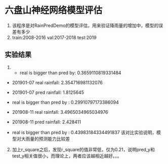 # 六盘山神经网络模型评估
1. 该程序是对RainPredDemo的模型评估，用来验证降雨量的增加中，模型的误差有多少
2. train:2008-2016  val:2017-2018  test:2019
 
## 实验结果
1. * real is bigger than pred by:  0.3659110819331484
* 201901-07 real rainfall:  2.354716981132076
* 201901-07 pred rainfall:  1.8125645
* real is bigger than pred by : 0.29910797173386094 

* 201908-11 real rainfall:  3.4965034965034976
* 201908-11 pred rainfall:  2.428411
* real is bigger than pred by : 0.43983184334491837
    该对比实验说明，模型对大雨量的预测能力比较差

2. 加上r_square之后，发现r_square的值非常低，仅为0.21，说明pred_y和test_y相关值很小，而理论上，两者应该越相近越好。。。
